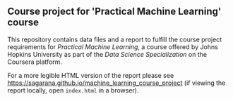 ## Course project for 'Practical Machine Learning' course

This repository contains data files and a report to fulfill the course project requirements for _Practical Machine Learning_, a course offered by Johns Hopkins University as part of the _Data Science Specialization_ on the Coursera platform.

For a more legible HTML version of the report please see <https://sagarana.github.io/machine_learning_course_project> (if viewing the report locally, open `index.html` in a browser).
